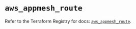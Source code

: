 # `aws_appmesh_route`

Refer to the Terraform Registry for docs: [`aws_appmesh_route`](https://registry.terraform.io/providers/hashicorp/aws/5.89.0/docs/resources/appmesh_route).
